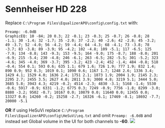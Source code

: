 # Sennheiser HD 228
Replace `C:\Program Files\EqualizerAPO\config\config.txt` with:
```
Preamp: -6.0dB
GraphicEQ: 10 -84; 20 0.3; 22 -0.1; 23 -0.3; 25 -0.7; 26 -0.8; 28 -1.1; 30 -1.4; 32 -1.7; 35 -2.0; 37 -2.2; 40 -2.6; 42 -2.8; 45 -3.2; 49 -3.7; 52 -4.0; 56 -4.2; 59 -4.4; 64 -4.3; 68 -4.1; 73 -3.8; 78 -3.7; 83 -3.8; 89 -3.9; 95 -4.2; 102 -4.8; 109 -5.1; 117 -6.5; 125 -7.9; 134 -8.8; 143 -9.3; 153 -9.5; 164 -9.0; 175 -8.7; 188 -8.0; 201 -6.9; 215 -5.4; 230 -4.8; 246 -6.1; 263 -6.5; 282 -5.5; 301 -5.2; 323 -4.6; 345 -4.0; 369 -3.7; 395 -3.2; 423 -2.4; 452 -1.4; 484 -0.8; 518 -0.4; 554 0.1; 593 0.6; 635 1.1; 679 1.6; 726 1.9; 777 1.9; 832 1.4; 890 0.9; 952 0.3; 1019 0.1; 1090 0.6; 1167 1.7; 1248 2.6; 1336 3.4; 1429 4.1; 1529 4.0; 1636 2.4; 1751 2.1; 1873 1.9; 2004 1.9; 2145 2.3; 2295 2.7; 2455 3.5; 2627 4.0; 2811 3.9; 3008 4.8; 3219 5.1; 3444 5.0; 3685 5.8; 3943 4.3; 4219 -0.2; 4514 -2.3; 4830 -3.1; 5168 -1.4; 5530 -0.6; 5917 -0.9; 6331 -1.2; 6775 0.3; 7249 -0.9; 7756 -1.8; 8299 -3.0; 8880 -3.2; 9502 -0.7; 10167 0.0; 10879 0.0; 11640 0.0; 12455 0.0; 13327 0.0; 14260 -0.2; 15258 -2.7; 16326 -6.1; 17469 -8.1; 18692 -7.7; 20000 -5.1
```
**OR** if using HeSuVi replace `C:\Program Files\EqualizerAPO\config\HeSuVi\eq.txt` and omit `Preamp: -6.0dB` and instead set Global volume in the UI for both channels to **-60**.
![](https://raw.githubusercontent.com/jaakkopasanen/AutoEq/master/results/Sonoma%20Model%20One/headphoncecom/onear/Sennheiser%20HD%20228/Sennheiser%20HD%20228.png)
